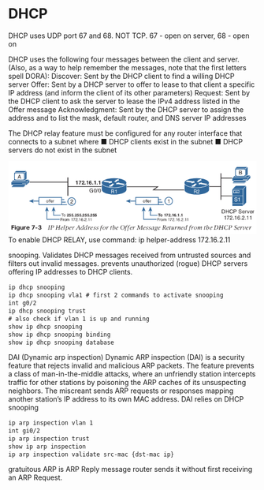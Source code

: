 # DHCP
DHCP uses UDP port 67 and 68. NOT TCP. 67 - open on server, 68 - open on 

DHCP uses the following four messages between the client and server. (Also, as a way to
help remember the messages, note that the first letters spell DORA):
Discover: Sent by the DHCP client to find a willing DHCP server
Offer: Sent by a DHCP server to offer to lease to that client a specific IP address (and
inform the client of its other parameters)
Request: Sent by the DHCP client to ask the server to lease the IPv4 address listed in the
Offer message
Acknowledgment: Sent by the DHCP server to assign the address and to list the mask,
default router, and DNS server IP addresses

The DHCP relay feature must be configured for any router interface that connects to a subnet where
■ DHCP clients exist in the subnet
■ DHCP servers do not exist in the subnet

![](vx_images/13303836931754.png)
To enable DHCP RELAY, use command:
ip helper-address 172.16.2.11

snooping. Validates DHCP messages received from untrusted sources and filters out invalid messages.
prevents unauthorized (rogue) DHCP servers offering IP addresses to DHCP clients.

```
ip dhcp snooping
ip dhcp snooping vla1 # first 2 commands to activate snooping
int g0/2
ip dhcp snooping trust
# also check if vlan 1 is up and running
show ip dhcp snooping
show ip dhcp snooping binding
show ip dhcp snooping database
```

DAI (Dynamic arp inspection)
Dynamic ARP inspection (DAI) is a security feature that rejects invalid and malicious ARP packets. The feature prevents a class of man-in-the-middle attacks, where an unfriendly station intercepts traffic for other stations by poisoning the ARP caches of its unsuspecting neighbors. The miscreant sends ARP requests or responses mapping another station’s IP address to its own MAC address.
DAI relies on DHCP snooping

```
ip arp inspection vlan 1
int gi0/2
ip arp inspection trust
show ip arp inspection
ip arp inspection validate src-mac {dst-mac ip}

```

gratuitous ARP is ARP Reply message router sends it without first receiving an ARP Request.




















